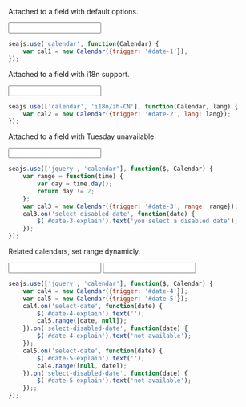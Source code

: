 <link rel="stylesheet" href="../src/themes/simple.css" />

Attached to a field with default options.

<div class="cell">
<input id="date-1" type="text" />
</div>


````javascript
seajs.use('calendar', function(Calendar) {
    var cal1 = new Calendar({trigger: '#date-1'});
});
````


Attached to a field with i18n support.

<div class="cell">
<input id="date-2" type="text" />
</div>

````javascript
seajs.use(['calendar', 'i18n/zh-CN'], function(Calendar, lang) {
    var cal2 = new Calendar({trigger: '#date-2', lang: lang});
});
````

Attached to a field with Tuesday unavailable.

<div class="cell">
<input id="date-3" type="text" />
<span id="date-3-explain"></span>
</div>

````javascript
seajs.use(['jquery', 'calendar'], function($, Calendar) {
    var range = function(time) {
        var day = time.day();
        return day != 2;
    };
    var cal3 = new Calendar({trigger: '#date-3', range: range});
    cal3.on('select-disabled-date', function(date) {
        $('#date-3-explain').text('you select a disabled date');
    });
});
````


Related calendars, set range dynamicly.

<div class="cell">
<input id="date-4" type="text" />
<span id="date-4-explain"></span>
<input id="date-5" type="text" />
<span id="date-5-explain"></span>
</div>

````javascript
seajs.use(['jquery', 'calendar'], function($, Calendar) {
    var cal4 = new Calendar({trigger: '#date-4'});
    var cal5 = new Calendar({trigger: '#date-5'});
    cal4.on('select-date', function(date) {
        $('#date-4-explain').text('');
        cal5.range([date, null]);
    }).on('select-disabled-date', function(date) {
        $('#date-4-explain').text('not available');
    });
    cal5.on('select-date', function(date) {
        $('#date-5-explain').text('');
        cal4.range([null, date]);
    }).on('select-disabled-date', function(date) {
        $('#date-5-explain').text('not available');
    });;
});
````
